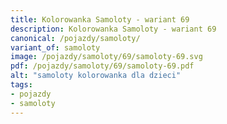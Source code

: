 ```yaml
---
title: Kolorowanka Samoloty - wariant 69
description: Kolorowanka Samoloty - wariant 69
canonical: /pojazdy/samoloty/
variant_of: samoloty
image: /pojazdy/samoloty/69/samoloty-69.svg
pdf: /pojazdy/samoloty/69/samoloty-69.pdf
alt: "samoloty kolorowanka dla dzieci"
tags:
- pojazdy
- samoloty
---
```

